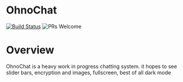 # OhnoChat
[![Build Status](https://travis-ci.com/gitcloneguy/ohnochat.svg?branch=master)](https://travis-ci.com/gitcloneguy/ohnochat)
![PRs Welcome](https://img.shields.io/badge/PRs-welcome-brightgreen.svg?style=flat-square)
# Overview
OhnoChat is a heavy work in progress chatting system. it hopes to see slider bars, encryption and images, fullscreen, best of all dark mode 
